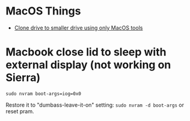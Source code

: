 # MacOS Things

- [Clone drive to smaller drive using only MacOS tools](http://apple.stackexchange.com/questions/48798/cloning-a-half-full-500-gb-drive-to-a-256-gb-ssd-drive)

# Macbook close lid to sleep with external display (not working on Sierra)

`sudo nvram boot-args=iog=0x0`

Restore it to "dumbass-leave-it-on" setting: `sudo nvram -d boot-args` or reset pram.
